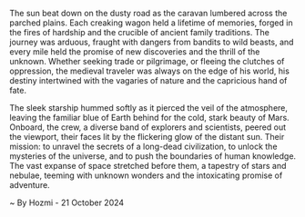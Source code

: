 
The sun beat down on the dusty road as the caravan lumbered across the parched plains.  Each creaking wagon held a lifetime of memories, forged in the fires of hardship and the crucible of ancient family traditions.  The journey was arduous, fraught with dangers from bandits to wild beasts, and every mile held the promise of new discoveries and the thrill of the unknown.  Whether seeking trade or pilgrimage, or fleeing the clutches of oppression, the medieval traveler was always on the edge of his world, his destiny intertwined with the vagaries of nature and the capricious hand of fate. 

The sleek starship hummed softly as it pierced the veil of the atmosphere, leaving the familiar blue of Earth behind for the cold, stark beauty of Mars.  Onboard, the crew, a diverse band of explorers and scientists, peered out the viewport, their faces lit by the flickering glow of the distant sun.  Their mission: to unravel the secrets of a long-dead civilization, to unlock the mysteries of the universe, and to push the boundaries of human knowledge.  The vast expanse of space stretched before them, a tapestry of stars and nebulae, teeming with unknown wonders and the intoxicating promise of adventure. 

~ By Hozmi - 21 October 2024
